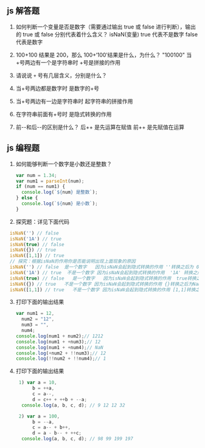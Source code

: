 ## js 解答题

1. 如何判断一个变量是否是数字（需要通过输出 true 或 false 进行判断），输出的 true 或 false 分别代表着什么含义？
   isNaN(变量) true 代表不是数字 false 代表是数字

2. 100+100 结果是 200，那么 100+‘100’结果是什么，为什么？
   "100100" 当+号两边有一个是字符串时 +号是拼接的作用

3. 请说说 `+` 号有几层含义，分别是什么？
1. 当+号两边都是数字时 是数字的+号
2. 当+号两边有一边是字符串时  起字符串的拼接作用
3. 在字符串前面有+号时  是隐式转换的作用


4. 前--和后--的区别是什么？
   后++ 是先运算在赋值
   前++ 是先赋值在运算

## js 编程题

1. 如何能够判断一个数字是小数还是整数？

   ```js
   var num = 1.34;
   var num1 = parseInt(num);
   if (num == num1) {
     console.log(`${num} 是整数`);
   } else {
     console.log(`${num} 是小数`);
   }
   ```


2. 探究题：详见下面代码

```js
 isNaN('') // false
 isNaN('1A') // true
 isNaN(true) // false
 isNaN({}) // true
 isNaN([1,1]) // true
 // 探究：根据isNaN的作用你是否能说明出现上面现象的原因
 isNaN('') // false  是一个数字   因为isNaN会起到隐式转换的作用 ''转换之后为 0
 isNaN('1A') // true  不是一个数字 因为isNaN会起到隐式转换的作用  '1A' 转换之后为 NaN
 isNaN(true) // false   是一个数字   因为isNaN会起到隐式转换的作用  true转换之后为1 
 isNaN({}) // true   不是一个数字 因为isNaN会起到隐式转换的作用 {}转换之后为NaN
 isNaN([1,1]) // true   不是一个数字 因为isNaN会起到隐式转换的作用 [1,1]转换之后为NaN

```

3. 打印下面的输出结果

   ```js
   var num1 = 12,
     num2 = "12",
     num3 = "",
     num4;
   console.log(num1 + num2);// 1212
   console.log(num1 + +num3);// 12
   console.log(num1 + +num4);// NaN
   console.log(+num2 + !!num3);// 12
   console.log(!!num2 + !!num4);// 1
   ```

4. 打印下面的输出结果

   ```js
    1) var a = 10,
         b = ++a,
         c = a--,
         d = c++ + ++b + --a;
     console.log(a, b, c, d); // 9 12 12 32

    2) var a = 100,
         b = --a,
         c = a-- + b++,
         d = a - b-- + ++c;
     console.log(a, b, c, d); // 98 99 199 197
   ```
